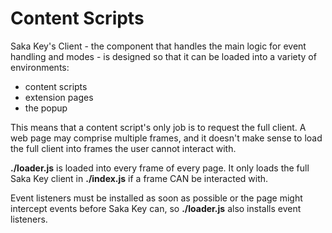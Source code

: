 # Content Scripts

Saka Key's Client - the component that handles the main logic for event handling and modes - is designed so that it can be loaded into a variety of environments:

* content scripts
* extension pages
* the popup

This means that a content script's only job is to request the full client. A web page may comprise multiple frames, and it doesn't make sense to load the full client into frames the user cannot interact with.

**./loader.js** is loaded into every frame of every page. It only loads the full Saka Key client in **./index.js** if a frame CAN be interacted with.

Event listeners must be installed as soon as possible or the page might intercept events before Saka Key can, so **./loader.js** also installs event listeners.
